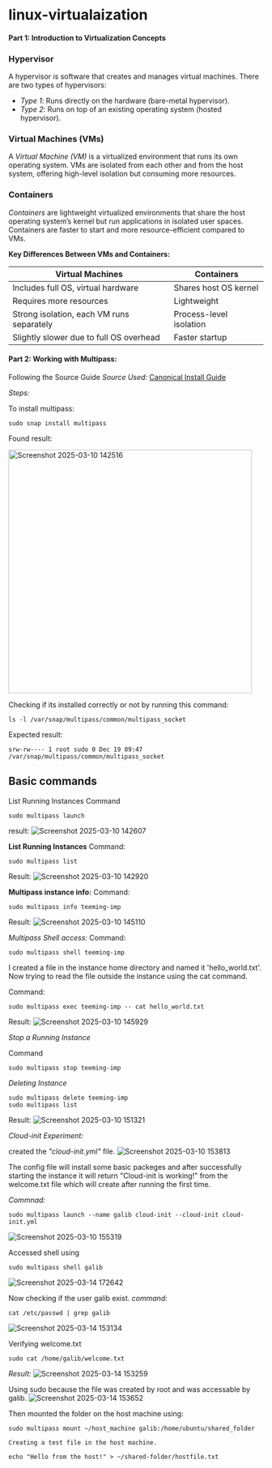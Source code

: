 # linux-virtualaization
#### Part 1: Introduction to Virtualization Concepts

### Hypervisor
A hypervisor is software that creates and manages virtual machines. There are two types of hypervisors:
- *Type 1*: Runs directly on the hardware (bare-metal hypervisor).
- *Type 2*: Runs on top of an existing operating system (hosted hypervisor).

### Virtual Machines (VMs)
A *Virtual Machine (VM)* is a virtualized environment that runs its own operating system. VMs are isolated from each other and from the host system, offering high-level isolation but consuming more resources.

### Containers
*Containers* are lightweight virtualized environments that share the host operating system’s kernel but run applications in isolated user spaces. Containers are faster to start and more resource-efficient compared to VMs.

__Key Differences Between VMs and Containers:__

| Virtual Machines  | Containers |
|---------------------|------------|
| Includes full OS, virtual hardware | Shares host OS kernel |
| Requires more resources | Lightweight |
| Strong isolation, each VM runs separately | Process-level isolation |
|  Slightly slower due to full OS overhead | Faster startup  |


#### Part 2: Working with Multipass:
Following the Source Guide
_Source Used:_ [Canonical Install Guide](https://canonical.com/multipass/docs/install-multipass)

_Steps:_

To install multipass:
```
sudo snap install multipass
```
Found result:

<img width="481" alt="Screenshot 2025-03-10 142516" src="https://github.com/user-attachments/assets/f77a6fe1-7d58-4cb0-a25c-6acb488e4ac1" />

Checking if its installed correctly or not by running this command:
```
ls -l /var/snap/multipass/common/multipass_socket
```
Expected result:
```
srw-rw---- 1 root sudo 0 Dec 19 09:47 /var/snap/multipass/common/multipass_socket
```
## Basic commands

 List Running Instances
 Command
``` 
sudo multipass launch
``` 

result:
![Screenshot 2025-03-10 142607](https://github.com/user-attachments/assets/50159d9b-6cac-4070-8456-2c3d6a9715d5)

__List Running Instances__
 Command: 
``` 
sudo multipass list
``` 
Result:
![Screenshot 2025-03-10 142920](https://github.com/user-attachments/assets/fad4764e-5c0c-4228-b508-16f69a485e6d)

__Multipass instance info:__
Command:
``` 
sudo multipass info teeming-imp
``` 
Result:
![Screenshot 2025-03-10 145110](https://github.com/user-attachments/assets/a23c9287-536b-4f00-83e4-55e2ac9b9e45)

_Multipass Shell access:_
Command:
``` 
sudo multipass shell teeming-imp
``` 
I created a file in the instance home directory and named it 'hello_world.txt'.
Now trying to read the file outside the instance using the cat command.

Command:
``` 
sudo multipass exec teeming-imp -- cat hello_world.txt
``` 
Result:
![Screenshot 2025-03-10 145929](https://github.com/user-attachments/assets/87ab376b-9d90-4a00-adf2-2d8aa93da1a3)


_Stop a Running Instance_

Command
``` 
sudo multipass stop teeming-imp
``` 

_Deleting Instance_
``` 
sudo multipass delete teeming-imp
sudo multipass list
``` 
Result:
![Screenshot 2025-03-10 151321](https://github.com/user-attachments/assets/788dbee7-47d6-4182-ab1b-7b649c7bb751)


_Cloud-init Experiment:_

created the *"cloud-init.yml"* file.
![Screenshot 2025-03-10 153813](https://github.com/user-attachments/assets/839e8c86-2514-4619-bbd5-d434f7fa753b)

The config file will install some basic packeges and after successfully starting the instance it will return "Cloud-init is working!" from the welcome.txt file which will create after running the first time.

_Commnad:_

``` 
sudo multipass launch --name galib cloud-init --cloud-init cloud-init.yml
``` 
![Screenshot 2025-03-10 155319](https://github.com/user-attachments/assets/e26bc3a4-e023-4911-a4d7-5cd8cc525753)


Accessed shell using

``` 
sudo multipass shell galib
``` 
![Screenshot 2025-03-14 172642](https://github.com/user-attachments/assets/4871e07f-6d94-4136-84fd-c9e23c9b8648)


Now checking if the user galib exist.
_command:_

``` 
cat /etc/passwd | grep galib
``` 
![Screenshot 2025-03-14 153134](https://github.com/user-attachments/assets/a8708711-7760-4022-8cd5-ba05c639588b)



Verifying welcome.txt
``` 
sudo cat /home/galib/welcome.txt
``` 
_Result:_
![Screenshot 2025-03-14 153259](https://github.com/user-attachments/assets/28050122-6899-4dea-be75-4d220e98cc53)

Using sudo because the file was created by root and was accessable by galib.
![Screenshot 2025-03-14 153652](https://github.com/user-attachments/assets/f9d7659a-b352-4115-b18a-852403d38dc5)


Then mounted the folder on the host machine using:

```
sudo multipass mount ~/host_machine galib:/home/ubuntu/shared_folder

Creating a test file in the host machine.

echo "Hello from the host!" > ~/shared-folder/hostfile.txt
```
















